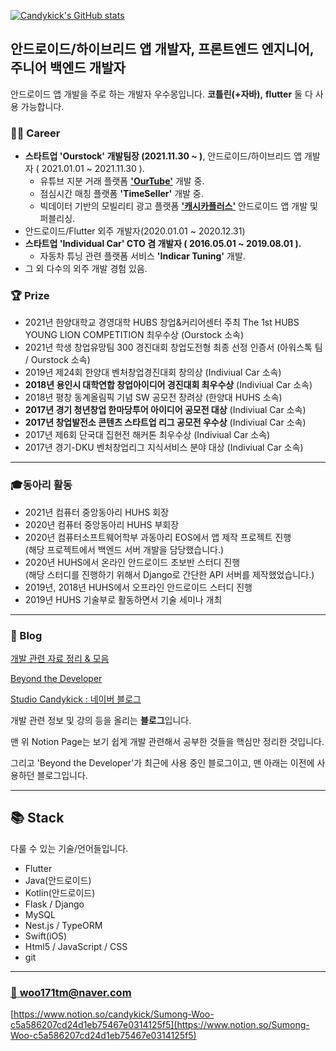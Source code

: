 <!--
**Candykick/Candykick** is a ✨ _special_ ✨ repository because its `README.md` (this file) appears on your GitHub profile.

Here are some ideas to get you started:

- 🔭 I’m currently working on ...
- 🌱 I’m currently learning ...
- 👯 I’m looking to collaborate on ...
- 🤔 I’m looking for help with ...
- 💬 Ask me about ...
- 📫 How to reach me: ...
- 😄 Pronouns: ...
- ⚡ Fun fact: ...
-->
[![Candykick's GitHub stats](https://github-readme-stats.vercel.app/api?username=Candykick)](https://github.com/anuraghazra/github-readme-stats)

## 안드로이드/하이브리드 앱 개발자, 프론트엔드 엔지니어, 주니어 백엔드 개발자

안드로이드 앱 개발을 주로 하는 개발자 우수몽입니다. **코틀린(+자바),** **flutter** 둘 다 사용 가능합니다.

### 👨‍💻 Career

- **스타트업 'Ourstock' 개발팀장 (2021.11.30 ~ )**, 안드로이드/하이브리드 앱 개발자 ( 2021.01.01 ~ 2021.11.30 ).
  - 유튜브 지분 거래 플랫폼 **['OurTube'](https://www.ourtube.co.kr/#/home)** 개발 중.
  - 점심시간 매칭 플랫폼 **'TimeSeller'** 개발 중.
  - 빅데이터 기반의 모빌리티 광고 플랫폼 **['캐시카플러스'](https://www.cashcarplus.com/)** 안드로이드 앱 개발 및 퍼블리싱.
- 안드로이드/Flutter 외주 개발자(2020.01.01 ~ 2020.12.31)
- **스타트업 'Individual Car' CTO 겸 개발자 ( 2016.05.01 ~ 2019.08.01 ).**
  - 자동차 튜닝 관련 플랫폼 서비스 **'Indicar Tuning'** 개발.
- 그 외 다수의 외주 개발 경험 있음.

### 🏆 Prize

- 2021년 한양대학교 경영대학 HUBS 창업&커리어센터 주최 The 1st HUBS YOUNG LION COMPETITION 최우수상 (Ourstock 소속)
- 2021년 학생 창업유망팀 300 경진대회 창업도전형 최종 선정 인증서 (아워스톡 팀 / Ourstock 소속)
- 2019년 제24회 한양대 벤처창업경진대회 창의상 (Indiviual Car 소속)
- **2018년 용인시 대학연합 창업아이디어 경진대회 최우수상** (Indiviual Car 소속)
- 2018년 평창 동계올림픽 기념 SW 공모전 장려상 (한양대 HUHS 소속)
- **2017년 경기 청년창업 한마당투어 아이디어 공모전 대상** (Indiviual Car 소속)
- **2017년 창업발전소 콘텐츠 스타트업 리그 공모전 우수상** (Indiviual Car 소속)
- 2017년 제6회 단국대 집현전 해커톤 최우수상 (Indiviual Car 소속)
- 2017년 경기-DKU 벤처창업리그 지식서비스 분야 대상 (Indiviual Car 소속)

---

### 🎓동아리 활동

- 2021년 컴퓨터 중앙동아리 HUHS 회장
- 2020년 컴퓨터 중앙동아리 HUHS 부회장
- 2020년 컴퓨터소프트웨어학부 과동아리 EOS에서 앱 제작 프로젝트 진행<br>
(해당 프로젝트에서 백엔드 서버 개발을 담당했습니다.)
- 2020년 HUHS에서 온라인 안드로이드 초보반 스터디 진행<br>
(해당 스터디를 진행하기 위해서 Django로 간단한 API 서버를 제작했었습니다.)
- 2019년, 2018년 HUHS에서 오프라인 안드로이드 스터디 진행
- 2019년 HUHS 기술부로 활동하면서 기술 세미나 개최

---

### 📝 Blog

[개발 관련 자료 정리 & 모음](https://www.notion.so/b927103c6b7f42a4aaf5da88b07cefa3)

[Beyond the Developer](https://candykick.kr)

[Studio Candykick : 네이버 블로그](https://blog.naver.com/woo171tm)

개발 관련 정보 및 강의 등을 올리는 **블로그**입니다.

맨 위 Notion Page는 보기 쉽게 개발 관련해서 공부한 것들을 핵심만 정리한 것입니다.

그리고 'Beyond the Developer'가 최근에 사용 중인 블로그이고, 맨 아래는 이전에 사용하던 블로그입니다.

---

## 📚 Stack

다룰 수 있는 기술/언어들입니다.

- Flutter
- Java(안드로이드)
- Kotlin(안드로이드)
- Flask / Django
- MySQL
- Nest.js / TypeORM
- Swift(iOS)
- Html5 / JavaScript / CSS
- git

---

### [📧 woo171tm@naver.com](mailto:woo171tm@naver.com)

[https://www.notion.so/candykick/Sumong-Woo-c5a586207cd24d1eb75467e0314125f5](https://www.notion.so/Sumong-Woo-c5a586207cd24d1eb75467e0314125f5)
